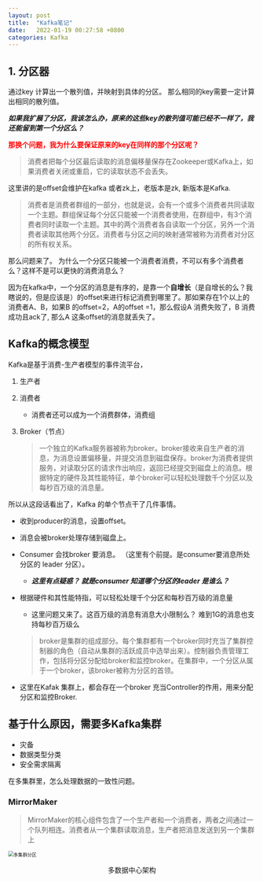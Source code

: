 ```yaml
---
layout: post
title:  "Kafka笔记"
date:   2022-01-19 00:27:58 +0800
categories: Kafka
---
```

## 1. 分区器

通过key 计算出一个散列值，并映射到具体的分区。 那么相同的key需要一定计算出相同的散列值。

**_如果我扩展了分区，我该怎么办，原来的这些key的散列值可能已经不一样了，我还能留到第一个分区么？_**

**<font color=red>那换个问题，我为什么要保证原来的key在同样的那个分区呢？</font>**

> 消费者把每个分区最后读取的消息偏移量保存在Zookeeper或Kafka上，如果消费者关闭或重启，它的读取状态不会丢失。

 这里讲的是offset会维护在kafka 或者zk上，老版本是zk, 新版本是Kafka.

> 消费者是消费者群组的一部分，也就是说，会有一个或多个消费者共同读取一个主题。群组保证每个分区只能被一个消费者使用，在群组中，有3个消费者同时读取一个主题。其中的两个消费者各自读取一个分区，另外一个消费者读取其他两个分区。消费者与分区之间的映射通常被称为消费者对分区的所有权关系。

那么问题来了。 为什么一个分区只能被一个消费者消费，不可以有多个消费者么？这样不是可以更快的消费消息么？

因为在kafka中，一个分区的消息是有序的，是靠一个**自增长**（是自增长的么？我瞎说的，但是应该是）的offset来进行标记消费到哪里了。那如果存在1个以上的消费者A、B，如果B 的offset=2，A的offset =1，那么假设A 消费失败了，B 消费成功且ack了, 那么A 这条offset的消息就丢失了。



## Kafka的概念模型

Kafka是基于消费-生产者模型的事件流平台，

1. 生产者



2. 消费者

   - 消费者还可以成为一个消费群体，消费组

3. Broker（节点）

   > 一个独立的Kafka服务器被称为broker。broker接收来自生产者的消息，为消息设置偏移量，并提交消息到磁盘保存。broker为消费者提供服务，对读取分区的请求作出响应，返回已经提交到磁盘上的消息。根据特定的硬件及其性能特征，单个broker可以轻松处理数千个分区以及每秒百万级的消息量。

所以从这段话看出了，Kafka 的单个节点干了几件事情。

- 收到producer的消息，设置offset。

- 消息会被broker处理存储到磁盘上。

- Consumer 会找broker 要消息。 （这里有个前提。是consumer要消息所处分区的 leader 分区）。

  - **_这里有点疑惑？ 就是consumer 知道哪个分区的leader 是谁么？_**

- 根据硬件和其性能特指，可以轻松处理千个分区和每秒百万级的消息量

  - 这里问题又来了。这百万级的消息有消息大小限制么？ 难到1G的消息也支持每秒百万级么

  > broker是集群的组成部分。每个集群都有一个broker同时充当了集群控制器的角色（自动从集群的活跃成员中选举出来）。控制器负责管理工作，包括将分区分配给broker和监控broker。在集群中，一个分区从属于一个broker，该broker被称为分区的首领。

- 这里在Kafak 集群上，都会存在一个broker 充当Controller的作用，用来分配分区和监控Broker.



## 基于什么原因，需要多Kafka集群

- 灾备
- 数据类型分类
- 安全需求隔离

在多集群里，怎么处理数据的一致性问题。

### MirrorMaker

> MirrorMaker的核心组件包含了一个生产者和一个消费者，两者之间通过一个队列相连。消费者从一个集群读取消息，生产者把消息发送到另一个集群上



<img src="https://res.weread.qq.com/wrepub/epub_27337544_14" alt="多集群分区" style="zoom:67%;" />

<center><p>多数据中心架构</p></center>

